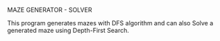 MAZE GENERATOR - SOLVER


This program generates mazes with DFS algorithm and can also Solve a generated maze using Depth-First Search.
